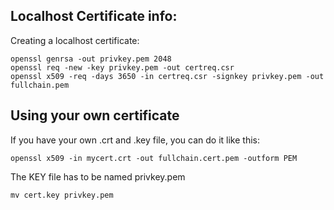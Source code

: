 ## Localhost Certificate info:

Creating a localhost certificate:

```
openssl genrsa -out privkey.pem 2048
openssl req -new -key privkey.pem -out certreq.csr
openssl x509 -req -days 3650 -in certreq.csr -signkey privkey.pem -out fullchain.pem
```

## Using your own certificate
If you have your own .crt and .key file, you can do it like this:
```
openssl x509 -in mycert.crt -out fullchain.cert.pem -outform PEM
```

The KEY file has to be named privkey.pem 
```
mv cert.key privkey.pem
```
